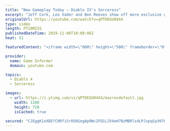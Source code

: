 ```yaml
---
title: "New Gameplay Today – Diablo IV's Sorceress"
excerpt: "Jeff Cork, Leo Vader and Ben Reeves show off more exclusive gameplay of Diablo IV, which can be viewed without commentary at ..."
originalUrl: https://youtube.com/watch?v=qPTOEGU04X4
type: video
length: PT10M22S
publishedDateTime: 2019-11-06T18:00:06Z
heat: 51

featuredContent: "<iframe width=\"800\" height=\"500\" frameborder=\"0\" src=\"https://www.youtube.com/embed/qPTOEGU04X4\" allow=\"accelerometer; autoplay; encrypted-media; gyroscope; picture-in-picture\" allowfullscreen></iframe>"

provider:
  name: Game Informer
  domain: youtube.com

topics:
  - Diablo 4
  - Sorceress

images:
  - url: https://i.ytimg.com/vi/qPTOEGU04X4/maxresdefault.jpg
    width: 1280
    height: 720
    isCached: true

secured: "CJEggK1oXDEfC0RfiSrOSN1egAp0Wc2FQ1L2V4eH7BzMBRlsdLPJxpqSyV07H7XcDnoZMtF6UAkLbjQH6nia4E8Z/umbVpWMgfSMzz+d3X3vME1p2lzjnyv4dmHEtQzaeYuJWmzfZnsif/brTvXwu7feRpl551MWOuKrxZNjBvjU6a9ZR/RvjcRwraU81JPpUPELShzOl8LNxBezPHAwRQ1J27VLh6mlSfuc8IrzSOiwQg3Oh5+ZRfnzDDPt9OVQcDM7+lFYo8W2cVRk8rJdNr82CRdV+/V3z1jASlw/i3TdOExOJjAvLXjFAdjqEZiP32tqWBcrfGPo6eZ+n24Y5jrTj7W6SXnmSZhUJKp5ZPIgXKA2CuAXq2tYcY8bTlQBCe5LyJm6eY1T5zlz7QChD7GJUXoh64UbCPx6GTssmH609H4U/6tS9eZ0R6tGMyZL;g5Du/3dg9KPfT8uqnfHzWw=="
---
```


